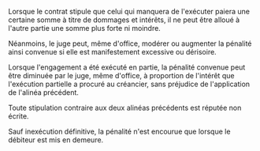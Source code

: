 Lorsque le contrat stipule que celui qui manquera de l'exécuter paiera une certaine somme à titre de dommages et intérêts, il ne peut être alloué à l'autre partie une somme plus forte ni moindre.


Néanmoins, le juge peut, même d'office, modérer ou augmenter la pénalité ainsi convenue si elle est manifestement excessive ou dérisoire.


Lorsque l'engagement a été exécuté en partie, la pénalité convenue peut être diminuée par le juge, même d'office, à proportion de l'intérêt que l'exécution partielle a procuré au créancier, sans préjudice de l'application de l'alinéa précédent.


Toute stipulation contraire aux deux alinéas précédents est réputée non écrite.


Sauf inexécution définitive, la pénalité n'est encourue que lorsque le débiteur est mis en demeure.

